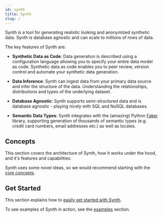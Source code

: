 ```yaml
---
id: synth
title: Synth
slug: /
---
```


Synth is a tool for generating realistic looking and anonymized synthetic data. Synth is database agnostic and can scale to millions of rows of data.

The key features of Synth are:
- **Synthetic Data as Code**: Data generation is described using a configuration language allowing you to specify your entire data model as code. Synthetic data as code enables you to peer review, version control and automate your synthetic data generation.
 
- **Data Inference**: Synth can ingest data from your primary data source and infer the structure of the data. Understanding the relationships, distributions and types of the underlying dataset.

- **Database Agnostic**: Synth supports semi-structured data and is database agnostic - playing nicely with SQL and NoSQL databases. 
 
- **Semantic Data Types**: Synth integrates with the (amazing) Python [Faker](https://pypi.org/project/Faker/) library, supporting generation of thousands of semantic types (e.g. credit card numbers, email addresses etc.) as well as locales.
  
## Concepts

This section covers the architecture of Synth, how it works under the hood, and it's features and capabilities.

Synth uses some novel ideas, so we would recommend starting with the [core concepts](core-concepts.md).


## Get Started

This section explains how to [easily get started with Synth](hello-world.md).

To see examples of Synth in action, see the [examples](examples/bank.md) section.
